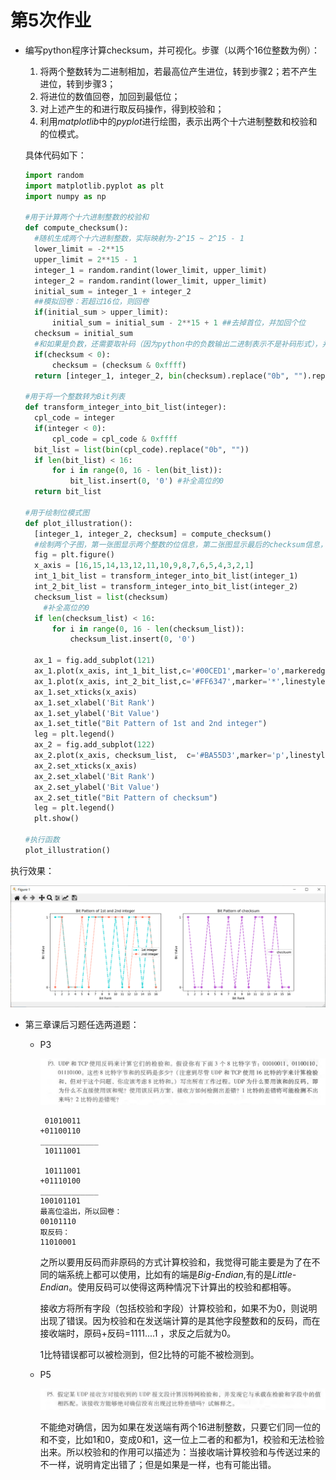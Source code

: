 # 第5次作业

+ 编写python程序计算checksum，并可视化。步骤（以两个16位整数为例）：

  1. 将两个整数转为二进制相加，若最高位产生进位，转到步骤2；若不产生进位，转到步骤3；
  2. 将进位的数值回卷，加回到最低位；
  3. 对上述产生的和进行取反码操作，得到校验和；
  4. 利用*matplotlib*中的*pyplot*进行绘图，表示出两个十六进制整数和校验和的位模式。

  具体代码如下：

  ```python
  import random
  import matplotlib.pyplot as plt
  import numpy as np
  
  #用于计算两个十六进制整数的校验和
  def compute_checksum():
  	#随机生成两个十六进制整数，实际映射为-2^15 ~ 2^15 - 1
  	lower_limit = -2**15
  	upper_limit = 2**15 - 1
  	integer_1 = random.randint(lower_limit, upper_limit)
  	integer_2 = random.randint(lower_limit, upper_limit)
  	initial_sum = integer_1 + integer_2
  	##模拟回卷：若超过16位，则回卷
  	if(initial_sum > upper_limit):
  		initial_sum = initial_sum - 2**15 + 1 ##去掉首位，并加回个位
  	checksum = initial_sum
  	#和如果是负数，还需要取补码（因为python中的负数输出二进制表示不是补码形式），并且求反
  	if(checksum < 0):
  		checksum = (checksum & 0xffff)
  	return [integer_1, integer_2, bin(checksum).replace("0b", "").replace("0", "a").replace("1", "0").replace("a", "1")]
  
  #用于将一个整数转为Bit列表
  def transform_integer_into_bit_list(integer):
  	cpl_code = integer
  	if(integer < 0):
  		cpl_code = cpl_code & 0xffff
  	bit_list = list(bin(cpl_code).replace("0b", ""))
  	if len(bit_list) < 16:
  		for i in range(0, 16 - len(bit_list)):
  			bit_list.insert(0, '0') #补全高位的0
  	return bit_list
  
  #用于绘制位模式图
  def plot_illustration():
  	[integer_1, integer_2, checksum] = compute_checksum()
  	#绘制两个子图，第一张图显示两个整数的位信息，第二张图显示最后的checksum信息，折线图表示
  	fig = plt.figure()
  	x_axis = [16,15,14,13,12,11,10,9,8,7,6,5,4,3,2,1]
  	int_1_bit_list = transform_integer_into_bit_list(integer_1)
  	int_2_bit_list = transform_integer_into_bit_list(integer_2)
  	checksum_list = list(checksum)
      #补全高位的0
  	if len(checksum_list) < 16:
  		for i in range(0, 16 - len(checksum_list)):
  			checksum_list.insert(0, '0') 
  
  	ax_1 = fig.add_subplot(121)
  	ax_1.plot(x_axis, int_1_bit_list,c='#00CED1',marker='o',markeredgewidth=1,markeredgecolor='w',linestyle='-.',  linewidth=2, markersize=7, label="1st integer",)
  	ax_1.plot(x_axis, int_2_bit_list,c='#FF6347',marker='*',linestyle=':',  linewidth=2, markersize=7, label="2nd integer")
  	ax_1.set_xticks(x_axis)
  	ax_1.set_xlabel('Bit Rank')
  	ax_1.set_ylabel('Bit Value')
  	ax_1.set_title("Bit Pattern of 1st and 2nd integer")
  	leg = plt.legend()
  	ax_2 = fig.add_subplot(122)
  	ax_2.plot(x_axis, checksum_list,  c='#BA55D3',marker='p',linestyle='--',  linewidth=2, markersize=7, label="checksum")
  	ax_2.set_xticks(x_axis)
  	ax_2.set_xlabel('Bit Rank')
  	ax_2.set_ylabel('Bit Value')
  	ax_2.set_title("Bit Pattern of checksum")
  	leg = plt.legend()
  	plt.show()
  
  #执行函数
  plot_illustration()
  ```

执行效果：

![](Assets/bit_pattern.png)



+ 第三章课后习题任选两道题：

  + P3

    ![](Assets/P3.png)

    ```
     01010011
    +01100110
    _____________
     10111001 
     
     10111001
    +01110100
    _____________
    100101101
    最高位溢出，所以回卷：
    00101110
    取反码：
    11010001
    ```

    之所以要用反码而非原码的方式计算校验和，我觉得可能主要是为了在不同的端系统上都可以使用，比如有的端是*Big-Endian*,有的是*Little-Endian*。使用反码可以使得这两种情况下计算出的校验和都相等。

    接收方将所有字段（包括校验和字段）计算校验和，如果不为0，则说明出现了错误。因为校验和在发送端计算的是其他字段整数和的反码，而在接收端时，原码+反码=1111....1 ，求反之后就为0。

    1比特错误都可以被检测到，但2比特的可能不被检测到。

  + P5
  
    ![](Assets/P5.png)
  
    不能绝对确信，因为如果在发送端有两个16进制整数，只要它们同一位的和不变，比如1和0，变成0和1，这一位上二者的和都为1，校验和无法检验出来。所以校验和的作用可以描述为：当接收端计算校验和与传送过来的不一样，说明肯定出错了；但是如果是一样，也有可能出错。